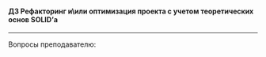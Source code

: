 #### ДЗ Рефакторинг и\или оптимизация проекта с учетом теоретических основ SOLID’а 



---

Вопросы преподавателю:

